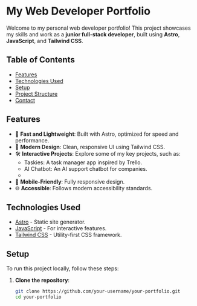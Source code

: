 # My Web Developer Portfolio

Welcome to my personal web developer portfolio! This project showcases my skills and work as a **junior full-stack developer**, built using **Astro**, **JavaScript**, and **Tailwind CSS**.

## Table of Contents

- [Features](#features)
- [Technologies Used](#technologies-used)
- [Setup](#setup)
- [Project Structure](#project-structure)
- [Contact](#contact)

## Features

- 🚀 **Fast and Lightweight**: Built with Astro, optimized for speed and performance.
- 🎨 **Modern Design**: Clean, responsive UI using Tailwind CSS.
- 🛠️ **Interactive Projects**: Explore some of my key projects, such as:
  - Taskies: A task manager app inspired by Trello.
  - AI Chatbot: An AI support chatbot for companies.
  - 
- 📱 **Mobile-Friendly**: Fully responsive design.
- 🌐 **Accessible**: Follows modern accessibility standards.

## Technologies Used

- [Astro](https://astro.build/) - Static site generator.
- [JavaScript](https://developer.mozilla.org/en-US/docs/Web/JavaScript) - For interactive features.
- [Tailwind CSS](https://tailwindcss.com/) - Utility-first CSS framework.

## Setup

To run this project locally, follow these steps:

1. **Clone the repository**:
   ```bash
   git clone https://github.com/your-username/your-portfolio.git
   cd your-portfolio

